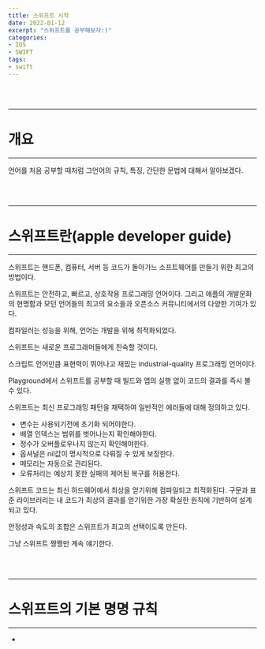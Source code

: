```yaml
---
title: 스위프트 시작
date: 2022-01-12
excerpt: "스위프트를 공부해보자:)"
categories:
- IOS
- SWIFT
tags:
- swift
---
```



<br />
<br />

---

# 개요

---

언어를 처음 공부할 때처럼 그언어의 규칙, 특징, 간단한 문법에 대해서 알아보겠다.

<br />
<br />

---

# 스위프트란(apple developer guide)

---

스위프트는 핸드폰, 컴퓨터, 서버 등 코드가 돌아가느 소프트웨어를 만들기 위한 최고의 방법이다.

스위프트는 안전하고, 빠르고, 상호작용 프로그래밍 언어이다. 그리고 애플의 개발문화의 현명함과 모던 언어들의 최고의 요소들과 오픈소스 커뮤니티에서의 다양한 기여가 있다.

컴파일러는 성능을 위해, 언어는 개발을 위해 최적화되었다.

스위프트는 새로운 프로그래머들에게 친숙할 것이다.

스크립트 언어만큼 표현력이 뛰어나고 재밌는 industrial-quality 프로그래밍 언어이다.

Playground에서 스위프트를 공부할 때 빌드와 앱의 실행 없이 코드의 결과를 즉시 볼수 있다.

스위프트는 최신 프로그래밍 패턴을 채택하여 일반적인 에러들에 대해 정의하고 있다.

* 변수는 사용되기전에 초기화 되어야한다.
* 배열 인덱스는 범위를 벗어나는지 확인해야한다.
* 정수가 오버플로우나지 않는지 확인해야한다.
* 옵셔널은 nil값이 명시적으로 다뤄질 수 있게 보장한다.
* 메모리는 자동으로 관리된다.
* 오류처리는 예상치 못한 실패의 제어된 복구를 허용한다.

스위프트 코드는 최신 하드웨어에서 최상을 얻기위해 컴파일되고 최적화된다. 구문과 표준 라이브러리는 내 코드가 최상의 결과를 얻기위한 가장 확실한 원칙에 기반하여 설계되고 있다.

안정성과 속도의 조합은 스위프트가 최고의 선택이도록 만든다.

그냥 스위프트 짱짱만 계속 얘기한다.

<br />
<br />

---

# 스위프트의 기본 명명 규칙

---

*
